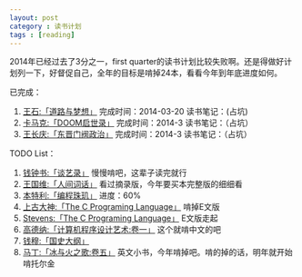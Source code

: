 ```yaml
---
layout: post
category : 读书计划
tags : [reading]
---
```

2014年已经过去了3分之一，first quarter的读书计划比较失败啊。还是得做好计划列一下，好督促自己，全年的目标是啃掉24本，看看今年到年底进度如何。    


已完成：    
1. [王石:「道路与梦想」](http://book.douban.com/subject/1464442/) 完成时间：2014-03-20   读书笔记：(占坑)    
2. [卡马克:「DOOM启世录」](http://book.douban.com/subject/1152971/) 完成时间：2014-3	读书笔记：（占坑）    
3. [王长庆:「东晋门阀政治」](http://book.douban.com/subject/1030503/) 完成时间：2014-3 读书笔记：（占坑）    


TODO List：    
1.  [钱钟书:「谈艺录」](http://book.douban.com/subject/1039540/) 慢慢啃吧，这辈子读完就行    
2.  [王国维:「人间词话」](http://book.douban.com/subject/3124589/)  看过摘录版，今年要买本完整版的细细看    
3.  [本特利:「编程珠玑」](http://book.douban.com/subject/1230206/) 进度：60%    
4.  [上古大神:「The C Programing Language」](http://book.douban.com/subject/1236999/) 啃掉E文版    
5.  [Stevens:「The C Programing Language」](http://book.douban.com/subject/4859464/) E文版走起    
6.  [高德纳:「计算机程序设计艺术:卷一」](http://book.douban.com/subject/1852976/) 这个就啃中文的吧    
7.  [钱穆:「国史大纲」](http://book.douban.com/subject/1046492/)     
8.  [马丁:「冰与火之歌:卷五」](http://book.douban.com/subject/20381804/) 英文小书，今年啃掉吧。啃的掉的话，明年就开始啃托尔金     


